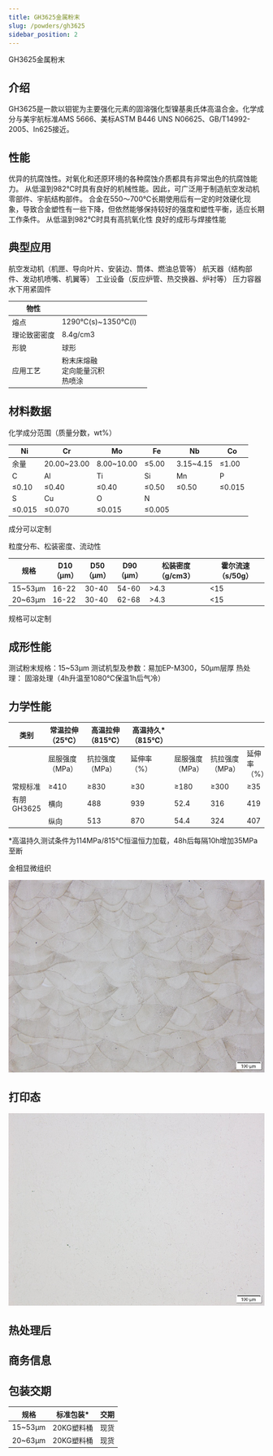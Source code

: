 ```yaml
---
title: GH3625金属粉末
slug: /powders/gh3625
sidebar_position: 2
---
```



GH3625金属粉末


## 介绍

GH3625是一款以钼铌为主要强化元素的固溶强化型镍基奥氏体高温合金。化学成分与美宇航标准AMS 5666、美标ASTM B446 UNS N06625、GB/T14992-2005、In625接近。


## 性能

优异的抗腐蚀性。对氧化和还原环境的各种腐蚀介质都具有非常出色的抗腐蚀能力。
从低温到982℃时具有良好的机械性能。因此，可广泛用于制造航空发动机零部件、宇航结构部件。
合金在550～700℃长期使用后有一定的时效硬化现象，导致合金塑性有一些下降，但依然能够保持较好的强度和塑性平衡，适应长期工作条件。
从低温到982℃时具有高抗氧化性
良好的成形与焊接性能


## 典型应用

航空发动机（机匣、导向叶片、安装边、筒体、燃油总管等）
航天器（结构部件、发动机喷嘴、机翼等）
工业设备（反应炉管、热交换器、炉衬等）
压力容器
水下用紧固件


| 物性 |  |  |
| --- | --- | --- |
| 熔点 | 1290℃(s)~1350℃(l) |  |
| 理论致密密度 | 8.4g/cm3 |  |
| 形貌 | 球形 |  |
| 应用工艺 | 粉末床熔融<br/>定向能量沉积<br/>热喷涂 |  |







## 材料数据

化学成分范围（质量分数，wt%）

| Ni | Cr | Mo | Fe | Nb | Co |
| --- | --- | --- | --- | --- | --- |
| 余量 | 20.00~23.00 | 8.00~10.00 | ≤5.00 | 3.15~4.15 | ≤1.00 |
| C | Al | Ti | Si | Mn | P |
| ≤0.10 | ≤0.40 | ≤0.40 | ≤0.50 | ≤0.50 | ≤0.015 |
| S | Cu | O | N |  |  |
| ≤0.015 | ≤0.070 | ≤0.015 | ≤0.005 |  |  |


成分可以定制

粒度分布、松装密度、流动性

| 规格 | D10<br/>（μm） | D50<br/>（μm） | D90<br/>（μm） | 松装密度（g/cm3） | 霍尔流速（s/50g） |
| --- | --- | --- | --- | --- | --- |
| 15~53μm | 16-22 | 30-40 | 54-60 | >4.3 | &lt;15 |
| 20~63μm | 16-22 | 30-40 | 62-68 | >4.3 | &lt;15 |


规格可以定制


## 成形性能

测试粉末规格：15~53μm
测试机型及参数：易加EP-M300，50μm层厚
热处理： 固溶处理（4h升温至1080℃保温1h后气冷）


## 力学性能



| 类别 | 常温拉伸（25℃） | 高温拉伸（815℃） | 高温持久*（815℃） |  |  |  |  |  |  |
| --- | --- | --- | --- | --- | --- | --- | --- | --- | --- |
|  | 屈服强度（MPa） | 抗拉强度（MPa） | 延伸率（%） | 屈服强度（MPa） | 抗拉强度（MPa） | 延伸率（%） | 持续时间（h） | 延伸率（%） |  |
| 常规标准 | ≥410 | ≥830 | ≥30 | ≥180 | ≥300 | ≥35 | ≥23 | ≥15 |  |
| 有朋GH3625 | 横向 | 488 | 939 | 52.4 | 316 | 419 | 52 | 59 | 32 |
|  | 纵向 | 513 | 870 | 54.4 | 324 | 407 | 78.4 | 60 | 42 |

*高温持久测试条件为114MPa/815℃恒温恒力加载，48h后每隔10h增加35MPa至断

金相显微组织

![gh3625-image-1](./images/gh3625/image2.jpeg)





## 打印态









![gh3625-image-2](./images/gh3625/image3.jpeg)





## 热处理后










## 商务信息


## 包装交期


| 规格 | 标准包装* | 交期 |
| --- | --- | --- |
| 15~53μm | 20KG塑料桶 | 现货 |
| 20~63μm | 20KG塑料桶 | 现货 |

